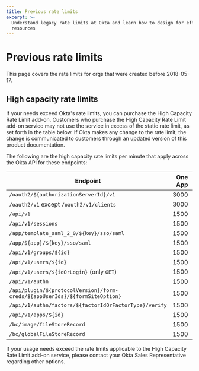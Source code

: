 ```yaml
---
title: Previous rate limits
excerpt: >-
  Understand legacy rate limits at Okta and learn how to design for efficient use of
  resources
---
```


# Previous rate limits

This page covers the rate limits for orgs that were created before 2018-05-17.

## High capacity rate limits

If your needs exceed Okta's rate limits, you can purchase the High Capacity Rate Limit add-on. Customers who purchase the High Capacity Rate Limit add-on service may not use the service in excess of the static rate limit, as set forth in the table below. If Okta makes any change to the rate limit, the change is communicated to customers through an updated version of this product documentation.

The following are the high capacity rate limits per minute that apply across the Okta API for these endpoints:

| Endpoint                                                                   | One App   | Enterprise   |
| -------------------------------------------------------------------------- | ---------: | ------------: |
| `/oauth2/${authorizationServerId}/v1`                                       | 3000      | 6000         |
| `/oauth2/v1` except `/oauth2/v1/clients`                                   | 3000      | 6000         |
| `/api/v1`                                                                  | 1500      | 3000         |
| `/api/v1/sessions`                                                         | 1500      | 3000         |
| `/app/template_saml_2_0/${key}/sso/saml`                                    | 1500      | 3000         |
| `/app/${app}/${key}/sso/saml`                                                | 1500      | 3000         |
| `/api/v1/groups/${id}`                                                      | 1500      | 3000         |
| `/api/v1/users/${id}`                                                       | 1500      | 3000         |
| `/api/v1/users/${idOrLogin}` (only `GET`)                                   | 1500      | 5000         |
| `/api/v1/authn`                                                            | 1500      | 3000         |
| `/api/plugin/${protocolVersion}/form-creds/${appUserIds}/${formSiteOption}`   | 1500      | 3000         |
| `/api/v1/authn/factors/${factorIdOrFactorType}/verify`                      | 1500      | 3000         |
| `/api/v1/apps/${id}`                                                        | 1500      | 3000         |
| `/bc/image/fileStoreRecord`                                                | 1500      | 3000         |
| `/bc/globalFileStoreRecord`                                                | 1500      | 3000         |

If your usage needs exceed the rate limits applicable to the High Capacity Rate Limit add-on service, please contact your Okta Sales Representative regarding other options.

